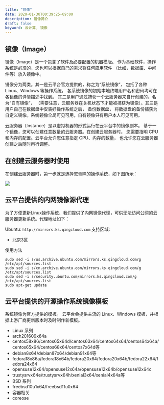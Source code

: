 ```yaml
---
title: "镜像"
date: 2020-01-30T00:39:25+09:00
description: 镜像简介
draft: false
keyword: 云计算, 镜像
---
```


## 镜像（Image）

镜像（Image）是一个包含了软件及必要配置的机器模版。 作为基础软件，操作系统是必须的，您也可以根据自己的需求将任何应用软件 （比如，数据库、中间件等）放入镜像中。

镜像分为两类。其一是云平台官方提供的，称之为“系统镜像”， 包括了各种 Linux、Windows 等操作系统， 各系统镜像的初始本地终端用户名和密码均可在各镜像的详情描述中找到。 其二是用户通过捕获一个云服务器来自行创建的，名为“自有镜像”， （需要注意，云服务器在关机状态下才能被捕获为镜像）。其三是用户自己在数据盘中安装好操作系统之后， 备份数据盘， 将数据盘的备份捕获为自定义镜像。系统镜像全局可见可用，自有镜像只有用户本人可见可用。

云服务器（Instance）是以虚拟机器的形式运行在云平台中的镜像副本。 基于一个镜像，您可以创建任意数量的云服务器。在创建云服务器时， 您需要指明 CPU 和内存的配置。云平台允许您任意指定 CPU、内存的数量， 也允许您在云服务器创建之后随时再行调整。



## 在创建云服务器时使用

在创建云服务器时，第一步就是选择您青睐的操作系统，如下图所示：

![](/compute/vm/intro/_images/create_instance_choose_image.png)

## 云平台提供的内网镜像源代理

为了方便更新Linux操作系统，我们提供了内网镜像代理，可供无法访问公网的云服务器更新系统。代理地址如下：

Ubuntu: `http://mirrors.ks.qingcloud.com`
支持区域:
  * 北京3区

使用方法

```
sudo sed -i s/us.archive.ubuntu.com/mirrors.ks.qingcloud.com/g /etc/apt/sources.list
sudo sed -i s/cn.archive.ubuntu.com/mirrors.ks.qingcloud.com/g /etc/apt/sources.list
sudo sed -i s/security.ubuntu.com/mirrors.ks.qingcloud.com/g /etc/apt/sources.list
sudo apt-get update
```

## 云平台提供的开源操作系统镜像模板

系统镜像为官方提供的模板。 云平台会提供主流的 Linux、Windows 模板，并根据上游厂商更新版本时及时制作新模板。

* Linux 系列
 * arch201609x64a
 * centos58x86/centos65x64d/centos63x64/centos64x64/centos64x64a/centos65x64/centos68x64/centos7x64d等
 * debian8x64/debian87x64/debian91x64等
 * fedora18x86a/fedora18x64b/fedora20x64/fedora20x64b/fedora22x64/fedora24x64
 * opensuse12x64/opensuse12x64a/opensuse12x64b/opensuse12x64c
 * trustysrvx64e/trustysrvx64h/xenial3x64/xenial4x64a等
* BSD 系列
 * freebsd10u1x64/freebsd11u0x64
* 容器相关
 * coreose

